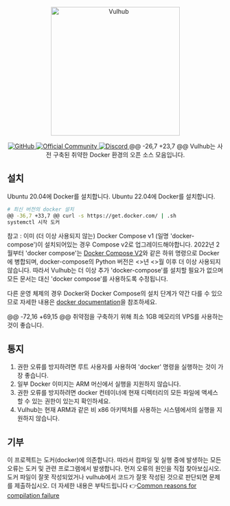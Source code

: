 <!-- markdownlint-disable first-line-heading -->
<p align="center">
  <img src=".github/assets/logo.svg" alt="Vulhub" height="300" />
  <p align="center">
    <a href="https://github.com/vulhub/vulhub/blob/master/LICENSE">
      <img src="https://img.shields.io/github/license/vulhub/vulhub.svg" alt="GitHub">
    </a>
    <a href="https://www.wangan.com/vulhub">
      <img src="https://img.shields.io/badge/Official-Community-blue.svg" alt="Official Community">
    </a>
    <a href="https://discord.gg/bQCpZEK">
      <img src="https://img.shields.io/discord/485505185167179778.svg" alt="Discord">
    </a>
@@ -26,7 +23,7 @@ Vulhub는 사전 구축된 취약한 Docker 환경의 오픈 소스 모음입니다.

## 설치

Ubuntu 20.04에 Docker를 설치합니다.
Ubuntu 22.04에 Docker를 설치합니다.

```bash
# 최신 버전의 docker 설치
@@ -36,7 +33,7 @@ curl -s https://get.docker.com/ | .sh
systemctl 시작 도커
```

참고 : 이미 (더 이상 사용되지 않는) Docker Compose v1 (일명  'docker-compose')이 설치되어있는 경우 Compose v2로 업그레이드해야합니다.
 2022년 2월부터  'docker compose'는 [Docker Compose V2](https://www.docker.com/blog/announcing-compose-v2023-general-availability/)와 같은 하위 명령으로  Docker  에 병합되며, docker-compose의 Python 버전은 <>년 <>월 이후 더 이상 사용되지 않습니다. 따라서 Vulhub는 더 이상 추가  'docker-compose'를 설치할 필요가 없으며 모든 문서는  대신 'docker compose'를 사용하도록  수정됩니다.

다른 운영 체제의 경우 Docker와 Docker Compose의 설치 단계가 약간 다를 수 있으므로 자세한 내용은 [docker documentation](https://docs.docker.com/)을 참조하세요.

@@ -72,16 +69,15 @@ 취약점을 구축하기 위해 최소 1GB 메모리의 VPS를 사용하는 것이 좋습니다.

## 통지

1. 권한 오류를 방지하려면 루트 사용자를 사용하여 'docker' 명령을 실행하는 것이 가장 좋습니다.
2.  일부 Docker 이미지는 ARM 머신에서 실행을 지원하지 않습니다.
1. 권한 오류를 방지하려면 docker 컨테이너에 현재 디렉터리의 모든 파일에 액세스할 수 있는 권한이 있는지 확인하세요.
2.  Vulhub는 현재 ARM과 같은 비 x86 아키텍처를 사용하는 시스템에서의 실행을 지원하지 않습니다.

## 기부

이 프로젝트는 도커(docker)에 의존합니다. 따라서 컴파일 및 실행 중에 발생하는 모든 오류는 도커 및 관련 프로그램에서 발생합니다. 먼저 오류의 원인을 직접 찾아보십시오. 도커 파일이 잘못 작성되었거나 vulhub에서 코드가 잘못 작성된 것으로 판단되면 문제를 제출하십시오. 더 자세한 내용은 부탁드립니다 👉[Common reasons for compilation failure](https://github.com/phith0n/vulhub/wiki/%E7%BC%96%E8%AF%91%E5%A4%B1%E8%B4%A5%E7%9A%84%E5%8E%9F%E5%9B%A0)

